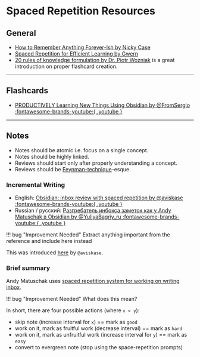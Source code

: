 # Spaced Repetition Resources

## General

-   [How to Remember Anything Forever-Ish by Nicky Case](https://ncase.me/remember/)
-   [Spaced Repetition for Efficient Learning by Gwern](https://www.gwern.net/Spaced-repetition/)
-   [20 rules of knowledge formulation by Dr. Piotr Wozniak](https://supermemo.guru/wiki/20_rules_of_knowledge_formulation) is a great introduction on proper flashcard creation.

---

## Flashcards

-   [PRODUCTIVELY Learning New Things Using Obsidian by @FromSergio :fontawesome-brands-youtube:{ .youtube } ](https://youtu.be/DwSNZEW6jCU)

---

## Notes
-   Notes should be atomic i.e. focus on a single concept.
-   Notes should be highly linked.
-   Reviews should start only after properly understanding a concept.
-   Reviews should be [Feynman-technique](https://fs.blog/2021/02/feynman-learning-technique/)-esque.

### Incremental Writing


-   English: [Obsidian: inbox review with spaced repetition by @aviskase :fontawesome-brands-youtube:{ .youtube } ](https://youtu.be/zG5r7QIY_TM)
-   Russian / русский: [Разгребатель инбокса заметок как у Andy Matuschak в Obsidian by @YuliyaBagriy_ru :fontawesome-brands-youtube:{ .youtube } ](https://youtu.be/CF6SSHB74cs)

!!! bug "Improvement Needed"
    Extract anything important from the reference and include here instead

This was introduced [here](https://github.com/st3v3nmw/obsidian-spaced-repetition/issues/15) by `@aviskase`.

### Brief summary

Andy Matuschak uses [spaced repetition system for working on writing inbox](https://notes.andymatuschak.org/z7iCjRziX6V6unNWL81yc2dJicpRw2Cpp9MfQ).

!!! bug "Improvement Needed"
    What does this mean?

In short, there are four possible actions (where `x < y`):

-   skip note (increase interval for `x`) == mark as `good`
-   work on it, mark as fruitful work (decrease interval) == mark as `hard`
-   work on it, mark as unfruitful work (increase interval for `y`) == mark as `easy`
-   convert to evergreen note (stop using the space-repetition prompts)
